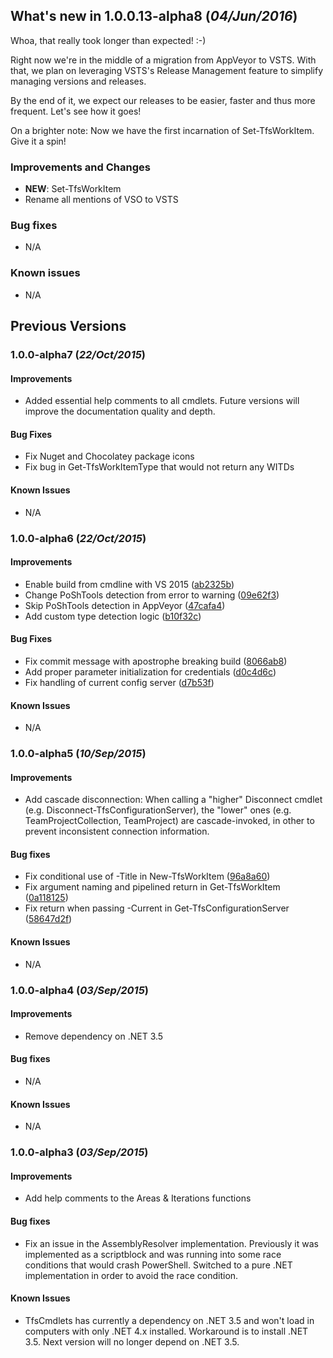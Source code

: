 What's new in 1.0.0.13-alpha8 (_04/Jun/2016_)
------------------------------------------

Whoa, that really took longer than expected! :-)

Right now we're in the middle of a migration from AppVeyor to VSTS. With that, we plan on leveraging VSTS's Release Management feature to simplify managing versions and releases.

By the end of it, we expect our releases to be easier, faster and thus more frequent. Let's see how it goes! 

On a brighter note: Now we have the first incarnation of Set-TfsWorkItem. Give it a spin!

### Improvements and Changes
  - **NEW**: Set-TfsWorkItem
  - Rename all mentions of VSO to VSTS

### Bug fixes
  - N/A

### Known issues
  - N/A

Previous Versions
-----------------

### 1.0.0-alpha7 (_22/Oct/2015_)

#### Improvements
  - Added essential help comments to all cmdlets. Future versions will improve the documentation quality and depth.

#### Bug Fixes
  - Fix Nuget and Chocolatey package icons
  - Fix bug in Get-TfsWorkItemType that would not return any WITDs

#### Known Issues
  - N/A

### 1.0.0-alpha6 (_22/Oct/2015_)

#### Improvements
  - Enable build from cmdline with VS 2015 ([ab2325b](https://github.com/igoravl/tfscmdlets/commit/ab2325bae7cce788292d8532742a230756d1fd06))
  - Change PoShTools detection from error to warning ([09e62f3](https://github.com/igoravl/tfscmdlets/commit/09e62f3b034e1706fb5845b3f8588658f99a21f8))
  - Skip PoShTools detection in AppVeyor ([47cafa4](https://github.com/igoravl/tfscmdlets/commit/47cafa40f16c3e9c7d6f18594154f994d74cfb9c))
  - Add custom type detection logic ([b10f32c](https://github.com/igoravl/tfscmdlets/commit/b10f32c5538576ea3cec7bf9f8b8d4c96eddba56))

#### Bug Fixes
  - Fix commit message with apostrophe breaking build ([8066ab8](https://github.com/igoravl/tfscmdlets/commit/8066ab8310fa21111e09c5ecba306914edb6e4ab))
  - Add proper parameter initialization for credentials ([d0c4d6c](https://github.com/igoravl/tfscmdlets/commit/d0c4d6c7d28682f43ae730904d802ebf4a2d4584))
  - Fix handling of current config server ([d7b53f](https://github.com/igoravl/tfscmdlets/commit/d7b53fca74a66f22f793bed39f1ef3bdf642ae83))

#### Known Issues
  - N/A

### 1.0.0-alpha5 (_10/Sep/2015_)

#### Improvements
  - Add cascade disconnection: When calling a "higher" Disconnect cmdlet (e.g. Disconnect-TfsConfigurationServer), the "lower" ones (e.g. TeamProjectCollection, TeamProject) are cascade-invoked, in other to prevent inconsistent connection information.

#### Bug fixes
  - Fix conditional use of -Title in New-TfsWorkItem ([96a8a60](https://github.com/igoravl/tfscmdlets/commit/818af6e9d6ba3f30e976f3ef20d6070ac50fa3e7))
  - Fix argument naming and pipelined return in Get-TfsWorkItem ([0a118125](https://github.com/igoravl/tfscmdlets/commit/0a11812554b447f4418e11454911ca5f53f34924))
  - Fix return when passing -Current in Get-TfsConfigurationServer ([58647d2f](https://github.com/igoravl/tfscmdlets/commit/58647d2f29d84d6f5db4e0022062c2dd30cfaba1))

#### Known Issues
  - N/A

### 1.0.0-alpha4 (_03/Sep/2015_)

#### Improvements
  - Remove dependency on .NET 3.5

#### Bug fixes
  - N/A

#### Known Issues
  - N/A

### 1.0.0-alpha3 (_03/Sep/2015_)

#### Improvements
  - Add help comments to the Areas & Iterations functions

#### Bug fixes
  - Fix an issue in the AssemblyResolver implementation. Previously it was implemented as a scriptblock and was running into some race conditions that would crash PowerShell. Switched to a pure .NET implementation in order to avoid the race condition.

#### Known Issues
  - TfsCmdlets has currently a dependency on .NET 3.5 and won't load in computers with only .NET 4.x installed. Workaround is to install .NET 3.5. Next version will no longer depend on .NET 3.5.
